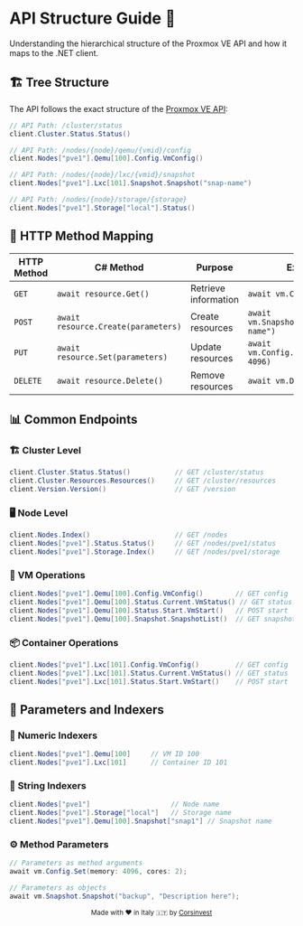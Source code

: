 # API Structure Guide 🌳

Understanding the hierarchical structure of the Proxmox VE API and how it maps to the .NET client.

## 🏗️ Tree Structure

The API follows the exact structure of the [Proxmox VE API](https://pve.proxmox.com/pve-docs/api-viewer/):

```csharp
// API Path: /cluster/status
client.Cluster.Status.Status()

// API Path: /nodes/{node}/qemu/{vmid}/config  
client.Nodes["pve1"].Qemu[100].Config.VmConfig()

// API Path: /nodes/{node}/lxc/{vmid}/snapshot
client.Nodes["pve1"].Lxc[101].Snapshot.Snapshot("snap-name")

// API Path: /nodes/{node}/storage/{storage}
client.Nodes["pve1"].Storage["local"].Status()
```

## 🔧 HTTP Method Mapping

| HTTP Method | C# Method | Purpose | Example |
|-------------|-----------|---------|---------|
| `GET` | `await resource.Get()` | Retrieve information | `await vm.Config.Get()` |
| `POST` | `await resource.Create(parameters)` | Create resources | `await vm.Snapshot.Create("snap-name")` |
| `PUT` | `await resource.Set(parameters)` | Update resources | `await vm.Config.Set(memory: 4096)` |
| `DELETE` | `await resource.Delete()` | Remove resources | `await vm.Delete()` |

## 📊 Common Endpoints

### 🏗️ **Cluster Level**
```csharp
client.Cluster.Status.Status()           // GET /cluster/status
client.Cluster.Resources.Resources()     // GET /cluster/resources
client.Version.Version()                 // GET /version
```

### 🖥️ **Node Level**
```csharp
client.Nodes.Index()                     // GET /nodes
client.Nodes["pve1"].Status.Status()     // GET /nodes/pve1/status
client.Nodes["pve1"].Storage.Index()     // GET /nodes/pve1/storage
```

### 🔧 **VM Operations**
```csharp
client.Nodes["pve1"].Qemu[100].Config.VmConfig()        // GET config
client.Nodes["pve1"].Qemu[100].Status.Current.VmStatus() // GET status
client.Nodes["pve1"].Qemu[100].Status.Start.VmStart()   // POST start
client.Nodes["pve1"].Qemu[100].Snapshot.SnapshotList()  // GET snapshots
```

### 📦 **Container Operations**
```csharp
client.Nodes["pve1"].Lxc[101].Config.VmConfig()         // GET config
client.Nodes["pve1"].Lxc[101].Status.Current.VmStatus() // GET status
client.Nodes["pve1"].Lxc[101].Status.Start.VmStart()    // POST start
```

## 🎯 Parameters and Indexers

### 🔢 **Numeric Indexers**
```csharp
client.Nodes["pve1"].Qemu[100]     // VM ID 100
client.Nodes["pve1"].Lxc[101]      // Container ID 101
```

### 📝 **String Indexers**
```csharp
client.Nodes["pve1"]                    // Node name
client.Nodes["pve1"].Storage["local"]   // Storage name
client.Nodes["pve1"].Qemu[100].Snapshot["snap1"] // Snapshot name
```

### ⚙️ **Method Parameters**
```csharp
// Parameters as method arguments
await vm.Config.Set(memory: 4096, cores: 2);

// Parameters as objects
await vm.Snapshot.Snapshot("backup", "Description here");
```

<div align="center">
  <sub>Made with ❤️ in Italy 🇮🇹 by <a href="https://www.corsinvest.it">Corsinvest</a></sub>
</div>
